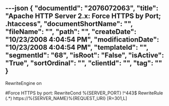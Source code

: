 ---json
{
  "documentId": "2076072063",
  "title": "Apache HTTP Server 2.x: Force HTTPS by Port; .htaccess",
  "documentShortName": "",
  "fileName": "",
  "path": "",
  "createDate": "10/23/2008 4:04:54 PM",
  "modificationDate": "10/23/2008 4:04:54 PM",
  "templateId": "",
  "segmentId": "68",
  "isRoot": "False",
  "isActive": "True",
  "sortOrdinal": "",
  "clientId": "",
  "tag": ""
}
---

RewriteEngine on

#Force HTTPS by port:
RewriteCond %{SERVER_PORT} !^443$
RewriteRule (.*) https://%{SERVER_NAME}%{REQUEST_URI} [R=301,L]
